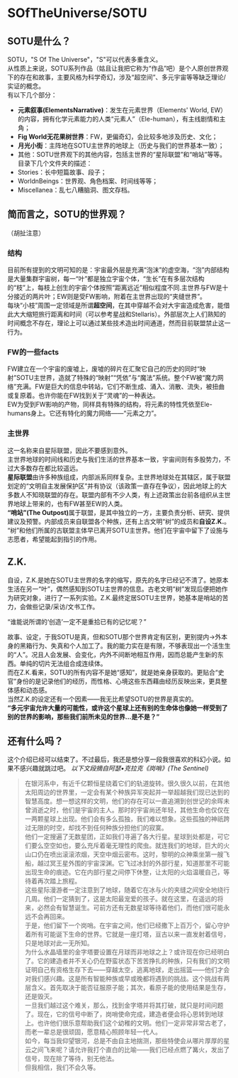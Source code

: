 # SOfTheUniverse/SOTU
## SOTU是什么？
SOTU，"S Of The Universe"，"S"可以代表多重含义。<br>
从性质上来说，SOTU系列作品（姑且让我把它称为“作品”吧）是个人原创世界观下的存在和故事，主要风格为科学奇幻，涉及“超空间”、多元宇宙等等缺乏理论/实证的概念。<br>
有以下几个部分：
- **元素叙事(ElementsNarrative)**：发生在元素世界（Elements' World, EW）的内容，拥有化学元素能力的人类“元素人”（Ele-human），有主线剧情和主角；
- **Fig World无花果树世界**：FW，更偏奇幻，会比较多地涉及历史、文化；
- **月光小街**：主阵地在SOTU主世界的地球上（历史与我们的世界基本一致）；
- 其他：SOTU世界观下的其他内容，包括主世界的“星际联盟”和“哨站”等等。<br>
目录下几个文件夹的描述：
- Stories：长中短篇故事、段子；
- WorldnBeings：世界观、角色档案、时间线等等；
- Miscellanea：乱七八糟脑洞、图文存档。
## 简而言之，SOTU的世界观？
（胡扯注意）
### 结构
目前所有提到的文明可知的是：宇宙最外层是充满“泡沫”的虚空海，“泡”内部结构是大量集群宇宙树，每一“叶”都是独立宇宙个体，“生长”在有多层次结构的“枝”上，每枝上创生的宇宙个体按照“距离远近”相似程度不同.主世界与FW是十分接近的两片叶；EW则是受FW影响，附着在主世界出现的“夹缝世界”。<br>
每块“小枝”周围一定领域是所谓**超空间**，在其中穿越不会对大宇宙造成危害，能借此大大缩短旅行距离和时间（可以参考星战和Stellaris）。外部层次上人们熟知的时间概念不存在，理论上可以通过某些技术造出时间通道，然而目前联盟禁止这一行为。
### FW的一些facts
FW建立在一个宇宙的废墟上，废墟的碎片在汇聚它自己的历史的同时“映射”SOTU主世界，造就了特殊的“映射”“凭依”与“魔法”系统。整个FW被“魔力网络”充满。FW是巨大的信息中转站，它们不断生成、涌入、消散、流失，被扭曲或复原着。也许你能在FW找到关于“灵魂”的一种表达。<br>
EW为受到FW影响的产物，同样具有特殊的结构，将元素的特性凭依至Ele-humans身上。它还有特化的魔力网络——“元素之力”。
### 主世界
这一名称来自星际联盟，因此不要感到意外。<br>
主世界地球的时间线和历史与我们生活的世界基本一致，宇宙间则有多股势力，不过大多数存在都比较遥远。<br>
**星际联盟**由许多种族组成，内部派系同样复杂。主世界地球处在其辖区，属于联盟划定的“文明自主发展保护区”并有协议（该政策一直存在争议），因此地球上的大多数人不知晓联盟的存在。联盟内部有不少人类，有上述政策出台前各组织从主世界地球上带来的，也有FW甚至EW的人类。<br>
<b>“哨站”(The Outpost)</b>属于联盟，是其中独立的一方，主要负责分析、研究、提供建议及预警。内部成员来自联盟各个种族，还有上古文明“树”的成员和<b>自设Z.K.</b>。<br>
“树”和他们所属的古联盟主体早已离开SOTU主世界。他们在宇宙中留下了设施与志愿者，希望能起到指引的作用。
## Z.K.
自设，Z.K.是她在SOTU主世界的名字的缩写，原先的名字已经记不清了。她原本生活在另一“叶”，偶然感知到SOTU主世界的信息。古老文明“树”发现后便把她作为研究对象，进行了一系列实验。Z.K.最终定居SOTU主世界，她基本是哨站的苦力，会做些记录/采访/文书工作。

“谁能说所谓的‘创造’一定不是重拾已有的记忆呢？”

故事、设定，于我SOTU是真，但和SOTU那个世界肯定有区别，更别提内→外本身的黑箱行为、失真和个人加工了。我的能力实在是有限，不够表现出一个活生生的“人”。况且人会发展、会变化，内外不间断地相互作用，因而总能产生新的东西。单纯的切片无法组合成连续体。<br>
而在Z.K.看来，SOTU的所有内容不是她“感知”，就是她亲身获取的。更贴合“史官”身份的是记录他们的经历，而性格、心境这些东西藉由经历反映出来，更具整体感和动态感。<br>
当然Z.K.的设定还有一个因素——我无比希望SOTU的世界是真实的。<br>
**“多元宇宙允许大量的可能性，或许这个星球上还有别的生命体也像她一样受到了别的世界的影响，那些我们前所未见的世界…是不是？”**
## 还有什么吗？
这个介绍已经可以结束了。不过最后，我还是想分享一段我很喜欢的科幻小说。如果不感兴趣就跳过吧。
*以下文段摘自阿瑟•克拉克《岗哨》(The Sentinel)*
>在银河系中，有近千亿颗恒星绕着它们的轨道旋转。很久很久以前，在其他太阳周边的世界里，一定会有某个种族异军突起并一举超越我们现已达到的智慧高度。想一想这样的文明，他们的存在可以一直追溯到创世记的余晖未曾消逝之时，他们是宇宙的主人。那时的宇宙尚还年轻，其他生命也仅仅在一两颗星球上出现。他们会有多么孤独，我们难以想象。这些孤独的神祇跨过无限的时空，却找不到任何种族分担他们的寂寞。<br>
>他们一定搜遍了无数星团，正如我们寻遍了各大行星。星球到处都是，可它们要么空空如也，要么充斥着毫无理性的爬虫。就连我们的地球，巨大的火山口仍在喷出滚滚浓烟，天空中烟云密布。这时，黎明的众神乘坐第一艘飞船，越过冥王星外围的宇宙深渊。它飞过冰封的外部行星，知道那里不可能出现生命的痕迹。它在内部行星之间停下休整，让太阳的火焰温暖自己，等待着再次踏上旅程。<br>
>这些星际漫游者一定注意到了地球，随着它在冰与火的夹缝之间安全地绕行几周。他们一定猜到了，这是太阳最宠爱的孩子。就在这里，在遥远的将来，必然会有智慧诞生。可前方还有无数星球等待着他们，而他们很可能永远不会再回来。<br>
>于是，他们留下一个岗哨。在宇宙之间，他们已经撒下上百万个，留心守护着所有可能诞下生命的世界。它就是一座灯塔，亘古以来一直发射着信号，只是地球对此一无所知。<br>
>为什么水晶墙里的金字塔要设置在月球而非地球之上？或许现在你已经明白了。它的建造者并不关心仍在野蛮状态下苦苦挣扎的种族，只有我们的文明证明自己有资格生存下去——穿越太空，逃离地球，走出摇篮——他们才会对我们感兴趣。这是所有智能种族或早或晚都将遇到的挑战。这个挑战有两层含义。首先取决于能否征服原子能；其次，看原子能的使用结果是生存，还是毁灭。<br>
>一旦我们越过这个难关，那么，找到金字塔并将其打破，就只是时间问题了。现在，它的信号中断了，岗哨使命完成，建造者便会将心思转到地球上。也许他们很乐意帮助我们这个幼稚的文明。他们一定非常非常古老了，而老一辈总是很顽固，愿意精心照顾年轻一代人。<br>
>如今，每当我仰望银河，总是不由自主地揣测，那些特使会从哪片厚厚的星云之间飞来呢？请允许我打个直白的比喻——我们已经点燃了篝火，发出了信号，现在除了等待，别无他法。<br>
>但我相信，我们不会久等。
